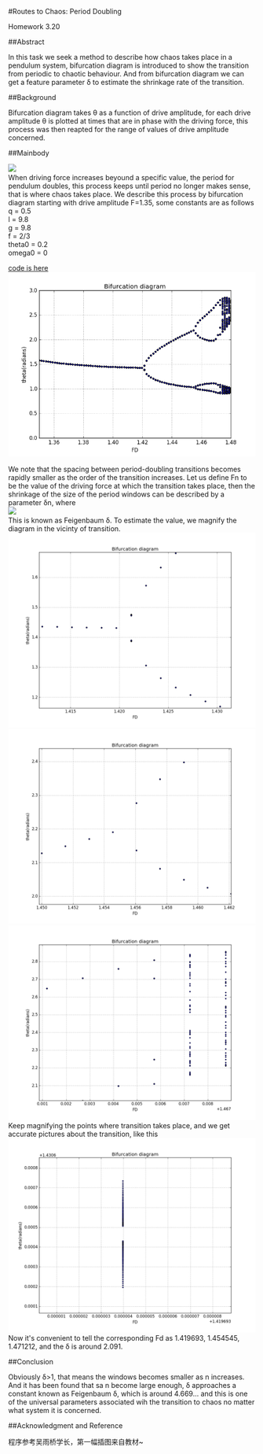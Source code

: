 #Routes to Chaos: Period Doubling  

Homework 3.20  

##Abstract  

In this task we seek a method to describe how chaos takes place in a pendulum system, bifurcation diagram is introduced to show the
transition from periodic to chaotic behaviour. And from bifurcation diagram we can get a feature parameter δ to estimate 
the shrinkage rate of the transition.  

##Background  

Bifurcation diagram takes θ as a function of drive amplitude, for each drive amplitude θ is plotted at times that are in phase with 
the driving force, this process was then reapted for the range of values of drive amplitude concerned.  


##Mainbody  

![](https://camo.githubusercontent.com/7bfbcc3e2494c8b5036741ecece5da147795e145/68747470733a2f2f7777772e657665726e6f74652e636f6d2f73686172642f733134302f73682f30373234383135622d373961392d343335372d396538352d3431366333336362316236392f65326230363637343436653666376437343138313936396564306337633335372f7265732f37636164646638352d663436302d343932652d396630362d6565616464666335613634392f386137656337363631636266613531652e706e67)  
When driving force increases beyound a specific value, the period for pendulum doubles, this process keeps until period no longer 
makes sense, that is where chaos takes place. We describe this process by bifurcation diagram starting with drive amplitude F=1.35, 
some constants are as follows  
  q = 0.5  
  l = 9.8  
  g = 9.8  
  f = 2/3    
  theta0 = 0.2  
  omega0 = 0  
    
[code is here](https://github.com/KreutzerSonata/compuational_physics_N2014301060059/blob/master/code/bifurcation.py)    
![](https://raw.githubusercontent.com/KreutzerSonata/compuational_physics_N2014301060059/master/diagrams/bifurcation.png)  
    
We note that the spacing between period-doubling transitions becomes rapidly smaller as the order of the transition increases. Let 
us define Fn to be the value of the driving force at which the transition takes place, then the shrinkage of the size of the period
windows can be described by a parameter δn, where  
![](https://camo.githubusercontent.com/f9645cfc988ae6970d3a53296d6eec6defb025e1/68747470733a2f2f7777772e657665726e6f74652e636f6d2f73686172642f733134302f73682f30373234383135622d373961392d343335372d396538352d3431366333336362316236392f65326230363637343436653666376437343138313936396564306337633335372f7265732f37643831623533322d366261622d346235612d393539302d6635386461343135613136392f5f5f5356475f5f6264613336353434363537636133373631343738633233636231383366353831)    
This is known as Feigenbaum δ. To estimate the value, we magnify the diagram in the vicinty of transition.  
![](https://raw.githubusercontent.com/KreutzerSonata/compuational_physics_N2014301060059/master/diagrams/bifurcation1.png)  
![](https://raw.githubusercontent.com/KreutzerSonata/compuational_physics_N2014301060059/master/diagrams/bifurcation2.png)  
![](https://raw.githubusercontent.com/KreutzerSonata/compuational_physics_N2014301060059/master/diagrams/bifurcation3.png)  
Keep magnifying the points where transition takes place, and we get accurate pictures about the transition, like this  
![](https://raw.githubusercontent.com/KreutzerSonata/compuational_physics_N2014301060059/master/diagrams/bifurcation4.png)  
Now it's convenient to tell the corresponding Fd as 1.419693, 1.454545, 1.471212, and the δ is around 2.091.  

##Conclusion  

Obviously δ>1, that means the windows becomes smaller as n increases. And it has been found that sa n become large enough, δ
approaches a constant known as Feigenbaum δ, which is around 4.669... and this is one of the universal parameters associated 
wih the transition to chaos no matter what system it is concerned.  

##Acknowledgment and Reference  

程序参考吴雨桥学长，第一幅插图来自教材~

